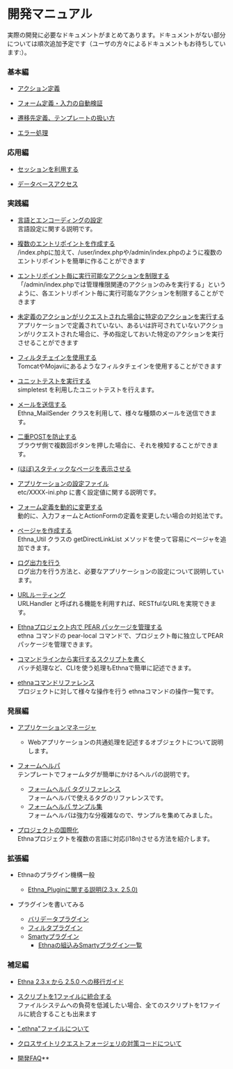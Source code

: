 # 開発マニュアル
実際の開発に必要なドキュメントがまとめてあります。ドキュメントがない部分については順次追加予定です（ユーザの方々によるドキュメントもお待ちしています:）。

### 基本編

- [アクション定義](ethna-document-dev_guide-action.md "ethna-document-dev\_guide-action (1058d)")

- [フォーム定義・入力の自動検証](ethna-document-dev_guide-form.md "ethna-document-dev\_guide-form (1006d)")

- [遷移先定義、テンプレートの扱い方](ethna-document-dev_guide-forward.md "ethna-document-dev\_guide-forward (737d)")

- [エラー処理](ethna-document-dev_guide-error.md "ethna-document-dev\_guide-error (1240d)")

### 応用編

- [セッションを利用する](ethna-document-dev_guide-app-session.md "ethna-document-dev\_guide-app-session (737d)")

- [データベースアクセス](ethna-document-dev_guide-db.md "ethna-document-dev\_guide-db (1240d)")

### 実践編

- [言語とエンコーディングの設定](ethna-document-dev_guide-app-setlanguage.md "ethna-document-dev\_guide-app-setlanguage (737d)")  
言語設定に関する説明です。

- [複数のエントリポイントを作成する](ethna-document-dev_guide-app-multientrypoint.md "ethna-document-dev\_guide-app-multientrypoint (1181d)")  
/index.phpに加えて、/user/index.phpや/admin/index.phpのように複数のエントリポイントを簡単に作ることができます

- [エントリポイント毎に実行可能なアクションを制限する](ethna-document-dev_guide-app-limitentrypoint.md "ethna-document-dev\_guide-app-limitentrypoint (706d)")  
「/admin/index.phpでは管理権限関連のアクションのみを実行する」というように、各エントリポイント毎に実行可能なアクションを制限することができます

- [未定義のアクションがリクエストされた場合に特定のアクションを実行する](ethna-document-dev_guide-app-fallbackentrypoint.md "ethna-document-dev\_guide-app-fallbackentrypoint (1240d)")  
アプリケーションで定義されていない、あるいは許可されていないアクションがリクエストされた場合に、予め指定しておいた特定のアクションを実行させることができます

- [フィルタチェインを使用する](ethna-document-dev_guide-app-filterchain.md "ethna-document-dev\_guide-app-filterchain (1240d)")  
TomcatやMojaviにあるようなフィルタチェインを使用することができます

- [ユニットテストを実行する](ethna-document-dev_guide-misc-unittest.md "ethna-document-dev\_guide-misc-unittest (1240d)")  
simpletest を利用したユニットテストを行えます。

- [メールを送信する](ethna-document-dev_guide-app-mail.md "ethna-document-dev\_guide-app-mail (737d)")  
Ethna\_MailSender クラスを利用して、様々な種類のメールを送信できます。

- [二重POSTを防止する](ethna-document-dev_guide-app-duplicatepost.md "ethna-document-dev\_guide-app-duplicatepost (1240d)")  
ブラウザ側で複数回ボタンを押した場合に、それを検知することができます。

- [(ほぼ)スタティックなページを表示させる](ethna-document-dev_guide-app-static.md "ethna-document-dev\_guide-app-static (1240d)")

- [アプリケーションの設定ファイル](ethna-document-dev_guide-app-config.md "ethna-document-dev\_guide-app-config (858d)")  
etc/XXXX-ini.php に書く設定値に関する説明です。

- [フォーム定義を動的に変更する](ethna-document-dev_guide-app-dynamicform.md "ethna-document-dev\_guide-app-dynamicform (182d)")  
動的に、入力フォームとActionFormの定義を変更したい場合の対処法です。

- [ページャを作成する](ethna-document-dev_guide-misc-pager.md "ethna-document-dev\_guide-misc-pager (738d)")  
Ethna\_Util クラスの getDirectLinkList メソッドを使って容易にページャを追加できます。

- [ログ出力を行う](ethna-document-dev_guide-log.md "ethna-document-dev\_guide-log (874d)")  
ログ出力を行う方法と、必要なアプリケーションの設定について説明しています。

- [URLルーティング](ethna-document-dev_guide-urlhandler.md "ethna-document-dev\_guide-urlhandler (926d)")  
URLHandler と呼ばれる機能を利用すれば、RESTfulなURLを実現できます。

- [Ethnaプロジェクト内で PEAR パッケージを管理する](ethna-document-dev_guide-pearlocal.md "ethna-document-dev\_guide-pearlocal (858d)")  
ethna コマンドの pear-local コマンドで、プロジェクト毎に独立してPEARパッケージを管理できます。

- [コマンドラインから実行するスクリプトを書く](ethna-document-dev_guide-cli.md "ethna-document-dev\_guide-cli (512d)")  
バッチ処理など、CLIを使う処理もEthnaで簡単に記述できます。

- [ethnaコマンドリファレンス](ethna-document-dev_guide-ethna_command.md "ethna-document-dev\_guide-ethna\_command (520d)")  
プロジェクトに対して様々な操作を行う ethnaコマンドの操作一覧です。

### 発展編

- [アプリケーションマネージャ](ethna-document-dev_guide-appobj-manager.md "ethna-document-dev\_guide-appobj-manager (965d)")  

  - Webアプリケーションの共通処理を記述するオブジェクトについて説明します。

- [フォームヘルパ](ethna-document-dev_guide-view-form_helper.md "ethna-document-dev\_guide-view-form\_helper (998d)")  
テンプレートでフォームタグが簡単にかけるヘルパの説明です。
  - [フォームヘルパ タグリファレンス](ethna-document-dev_guide-view-form_helper-ref.md "ethna-document-dev\_guide-view-form\_helper-ref (999d)")  
フォームヘルパで使えるタグのリファレンスです。
  - [フォームヘルパ サンプル集](ethna-document-dev_guide-view-form_helper-samples.md "ethna-document-dev\_guide-view-form\_helper-samples (999d)")  
フォームヘルパは強力な分複雑なので、サンプルを集めてみました。

- [プロジェクトの国際化](ethna-document-dev_guide-i18n.md "ethna-document-dev\_guide-i18n (737d)")  
Ethnaプロジェクトを複数の言語に対応(i18n)させる方法を紹介します。

### 拡張編

- Ethnaのプラグイン機構一般
  - [Ethna\_Pluginに関する説明(2.3.x, 2.5.0)](ethna-document-dev_guide-plugin.md "ethna-document-dev\_guide-plugin (737d)")

- プラグインを書いてみる
  - [バリデータプラグイン](ethna-document-dev_guide-form-validate_with_plugin.md "ethna-document-dev\_guide-form-validate\_with\_plugin (513d)")
  - [フィルタプラグイン](ethna-document-dev-guide-make-filterplugin.md "ethna-document-dev-guide-make-filterplugin (737d)")
  - [Smartyプラグイン](ethna-document-dev-guide-make-smartyplugin.md "ethna-document-dev-guide-make-smartyplugin (737d)")
    - [Ethnaの組込みSmartyプラグイン一覧](ethna-document-dev_guide-view-smarty-plugin.md "ethna-document-dev\_guide-view-smarty-plugin (737d)")  

### 補足編

- [Ethna 2.3.x から 2.5.0 への移行ガイド](ethna-document-dev_guide-misc-migrate_project230to250.md "ethna-document-dev\_guide-misc-migrate\_project230to250 (737d)")
  
- [スクリプトを1ファイルに統合する](ethna-document-dev_guide-misc-unify.md "ethna-document-dev\_guide-misc-unify (1240d)")  
ファイルシステムへの負荷を低減したい場合、全てのスクリプトを1ファイルに統合することも出来ます

- [".ethna"ファイルについて](ethna-document-dev_resourcefile.md "ethna-document-dev\_resourcefile (1240d)")

- [クロスサイトリクエストフォージェリの対策コードについて](ethna-document-dev_guide-csrf.md "ethna-document-dev\_guide-csrf (1240d)")

- [開発FAQ](ethna-document-faq-dev_guide_faq.md "ethna-document-faq-dev\_guide\_faq (155d)")**
